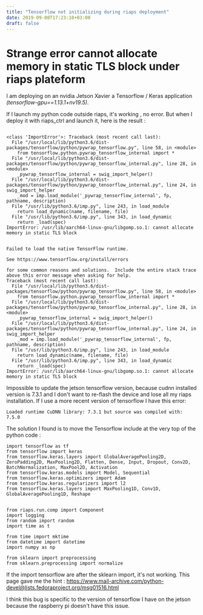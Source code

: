 ```yaml
---
title: "Tensorflow not initializing during riaps deployment"
date: 2019-09-08T17:23:18+03:00
draft: false
---
```


# Strange error cannot allocate memory in static TLS block under riaps plateform

I am deploying on an nvidia Jetson Xavier a Tensorflow / Keras application _(tensorflow-gpu==1.13.1+nv19.5)_. 

If I launch my python code outside riaps, it's working , no error. But when I deploy it with riaps_ctrl and launch it, here is the result :




```

<class 'ImportError'>: Traceback (most recent call last):
  File "/usr/local/lib/python3.6/dist-packages/tensorflow/python/pywrap_tensorflow.py", line 58, in <module>
    from tensorflow.python.pywrap_tensorflow_internal import *
  File "/usr/local/lib/python3.6/dist-packages/tensorflow/python/pywrap_tensorflow_internal.py", line 28, in <module>
    _pywrap_tensorflow_internal = swig_import_helper()
  File "/usr/local/lib/python3.6/dist-packages/tensorflow/python/pywrap_tensorflow_internal.py", line 24, in swig_import_helper
    _mod = imp.load_module('_pywrap_tensorflow_internal', fp, pathname, description)
  File "/usr/lib/python3.6/imp.py", line 243, in load_module
    return load_dynamic(name, filename, file)
  File "/usr/lib/python3.6/imp.py", line 343, in load_dynamic
    return _load(spec)
ImportError: /usr/lib/aarch64-linux-gnu/libgomp.so.1: cannot allocate memory in static TLS block


Failed to load the native TensorFlow runtime.

See https://www.tensorflow.org/install/errors

for some common reasons and solutions.  Include the entire stack trace
above this error message when asking for help.
Traceback (most recent call last):
  File "/usr/local/lib/python3.6/dist-packages/tensorflow/python/pywrap_tensorflow.py", line 58, in <module>
    from tensorflow.python.pywrap_tensorflow_internal import *
  File "/usr/local/lib/python3.6/dist-packages/tensorflow/python/pywrap_tensorflow_internal.py", line 28, in <module>
    _pywrap_tensorflow_internal = swig_import_helper()
  File "/usr/local/lib/python3.6/dist-packages/tensorflow/python/pywrap_tensorflow_internal.py", line 24, in swig_import_helper
    _mod = imp.load_module('_pywrap_tensorflow_internal', fp, pathname, description)
  File "/usr/lib/python3.6/imp.py", line 243, in load_module
    return load_dynamic(name, filename, file)
  File "/usr/lib/python3.6/imp.py", line 343, in load_dynamic
    return _load(spec)
ImportError: /usr/lib/aarch64-linux-gnu/libgomp.so.1: cannot allocate memory in static TLS block

```

Impossible to update the jetson tensorflow version, because cudnn installed version is 7.3.1 and I don't want to re-flash the device and lose all my riaps installation. If I use a more recent version of tensorflow I have this error:

```
Loaded runtime CuDNN library: 7.3.1 but source was compiled with: 7.5.0

```


The solution I found is to move the Tensorflow include at the very top of the python code :

```
import tensorflow as tf
from tensorflow import keras
from tensorflow.keras.layers import GlobalAveragePooling2D, ZeroPadding2D, MaxPooling2D, Flatten, Dense, Input, Dropout, Conv2D, BatchNormalization, MaxPool2D, Activation
from tensorflow.keras.models import Model, Sequential
from tensorflow.keras.optimizers import Adam
from tensorflow.keras.regularizers import l2
from tensorflow.keras.layers import MaxPooling1D, Conv1D, GlobalAveragePooling1D, Reshape


from riaps.run.comp import Component
import logging
from random import random
import time as t

from time import mktime
from datetime import datetime
import numpy as np

from sklearn import preprocessing
from sklearn.preprocessing import normalize

```

If the import tensorflow are after the sklearn import, it's not working.
This page gave me the hint : https://www.mail-archive.com/python-devel@lists.fedoraproject.org/msg01516.html

I think this bug is specific to the version of tensorflow I have on the jetson because the raspberry pi doesn't have this issue.